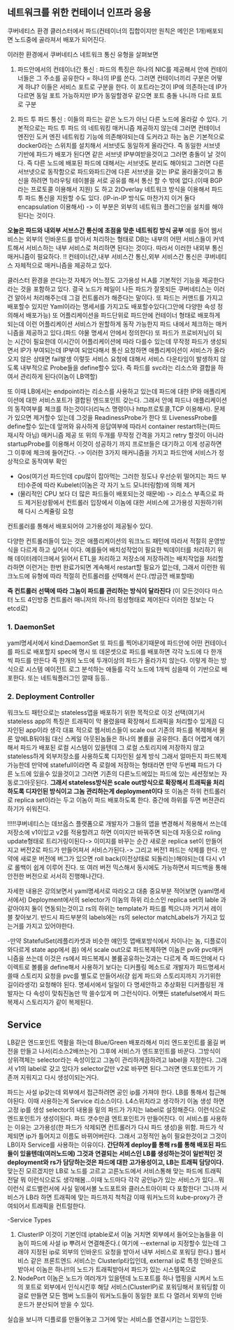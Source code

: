 ## 네트워크를 위한 컨테이너 인프라 응용

쿠버네티스 환경 클러스터에서 파드(컨테이너의 집합이지만 원칙은 메인은 1개)배포되면 노드중에 골라져서 배포가 되어진다.

이러한 환경에서 쿠버네티스 네트워크 통신 유형을 살펴보면
1. 파드안에서의 컨테이너간 통신 : 파드의 특징은 하나의 NIC를 제공해서 안에 컨테이너들은 그 주소를 공유한다 =  하나의 IP를 쓴다. 그러면 컨테이너끼리
구분은 어떻게 하냐? 이들은 서비스 포트로 구분을 한다. 이 포트라는것이 IP에 의존하는데 IP가 다르면 동일 포트 가능하지만 IP가 동일할경우 같으면 포트 충돌 나니까 다르 포트로 구분

2. 파드 투 파드 통신 : 이들의 파드는 같은 노드가 아닌 다른 노드에 올라갈 수 있다. 기본적으로는 파드 투 파드 의 네트워킹 매커니즘 제공하지 않는데 그러면 컨테이너 엔진인
도커 엔진 네트워킹 기능에 의존해야되는데 도커라고 하는 놈은 기본적으로 docker0라는 스위치를 설치해서 서브넷도 동일하게 올라간다. 즉 동일한 서브넷 기반에 파드가 배포가 된다면
같은 서브넷 IP부여받을것이고 그러면 충돌이 날 것이다. 즉 다른 노드에 배포된 파드에 대해서는 서브넷도 분리도 해야되고 그러면 다른 서브넷으로 동작함으로 파드와파드간에 다른 서브넷을
갖는 IP로 올라올것이고 통신을 하려면 
1)라우팅 테이블을 서로 공유를 해서 통신 할 수 밖에 없다.(이때 BGP라는 프로토콜 이용해서 지원) 도 하고
2)Overlay 네트워크 방식을 이용해서 파드 투 파드 통신을 지원할 수도 있다. (IP-in-IP 방식도 마찬가지 이거 둘다 encapsulation 이용해서)
-> 이 부분은 외부의 네트워크 플러그인을 설치를 해야된다는 것이다.

**오늘은 파드와 내외부 서브스간 통신에 초점을 맞춘 네트워킹 방식 공부**
예를 들어 웹서비스는 외부의 인바운드를 받아서 처리하는 형태로 DB는 내부의 어떤 서비스들이 커넥트해서 서비스하는 내부 서비스로 처리하면 된다는 것이다. 따라서
이러한 내외부 통신 매커니즘이 필요하다. !! 컨테이너간,내부 서비스간 통신,외부 서비스간 통신은 쿠버네티스 자체적으로 매커니즘을 제공하고 있다. 

클러스터 환경을 쓴다는것 자체가 어느정도 고가용성 H.A를 기본적인 기능을 제공한다라는 것을 포함하고 있다. 결국 노드가 페일이 나든 파드가 잘못되든 쿠버네티스는
이러건 알아서 처리해주는데 그걸 컨트롤러가 해준다는 말이다. 또 파드는 커맨드를 가지고 배포할수 있지만 Yaml이라는 명세서를 가지고도 배포할수있다(그안에 다양한 속성 정의해서
배포가능) 또 어플리케이션을 파드단위로 파드안에 컨테이너 형태로 배포하게 되는데 이런 어플리케이션 서비스가 원할하게 동작 가능한지 파드 내에서 체크하는 매커니즘을
제공하고 있다.(파드 야물 명세서 안에서 정의한다) 또 파드가 프로비저닝이 되는 시간이 필요한데 이시간이 어플리케이션에 따라 다를수 있는데 무작정 파드가 생성되면서 IP가 부여되는데
IP부여 되었다해서 통신 요청하면 애플리케이션이 서비스가 올라오지 않은 상태면 fail발생 이렇듯 서비스 요청에 대해서 서비스 다운타임이 발생하지 않도록 내부적으로 Probe들을 define할수
있다. 즉 파드를 svc라는 리소스와 결합을 하여서 관리하게 된다(이놈이 LB역할)

또 이때 LB에서는 endpoint라는 리소스를 사용하고 있는데 파드에 대한 IP와 애플리케이션에 대한 서비스포트가 결합된 엔드포인트 갖는다. 그래서 안에 파드나 애플리케이션의 동작여부를
체크를 하는것이다(리눅스 명령이나 http프로토콜,TCP 이용해서). 문제가 있으면 제거할수 있는데 그것을 ReadinessProbe가 한다 또 LivenessProbe를 define할수 있는데 앞꺼와 유사하게 응답여부에
따라서 container restart하는(파드 재시작 아님) 매커니즘 제공 또 위의 두개를 무작정 간격을 가지고 retry 할것이 아니라 startupProbe를 이용해서 이것이 성공하기 까지 프로브들은 대기하고 이게 성공하면
그 이후에 체크에 들어간다.
-> 이러한 3가지 매커니즘을 가지고 파드안에 서비스가 정상적으로 동작여부 확인

- Qos(여기선 파드인데 cpu많이 잡아먹는 그러한 정도나 우선순위 떨어지는 파드 부터)수준에 따라 Kubelet(이놈은 각 자기 노드 모니터링함)에 의해 제거 
- (물리적인 CPU 보다 더 많은 파드들이 배포되는것 때문에) -> 리소스 부족으로 파드 제거된상황에서 컨트롤러 입장에서 이놈에 대한 서비스에 고가용성 지원하기위해 다시 스케쥴링 요청   

컨트롤러를 통해서 배포되어야 고가용성이 제공될수 있다.

다양한 컨트롤러들이 있는 것은 애플리케이션의 워크노드 패턴에 따라서 적절히 운영방식을 다르게 하고 싶어서 이다. 예를들어 배치성작업이 필요한 빅데이터를 처리하기 위해 데이터레이크에서
읽어서  ETL을 처리하고 저장소에 저장하려는 배치작업을 처리할라하면 이런거는 한번 완료가되면 계속해서 restart할 필요가 없는데, 그래서 이런한 워크노드에 유형에 따라 적절히 컨트롤러를
선택해서 쓴다.(방금껀 배포할때)

**즉 컨트롤러 선택에 따라 그놈이 파드를 관리하는 방식이 달라진다** (이 모든것이다 마스터 노드 4인방중 컨트롤러 매니저의 하나의 펑셩형태로 제어된다 이러한 정보는 다 etcd로)
### 1. DaemonSet
yaml명세서에서 kind:DaemonSet 또 파드를 찍어내기때문에 파드안에 어떤 컨테이너를 파드로 배포할지 spec에 명시
또 데몬셋으로 파드를 배포하면 각각 노드에 다 한개씩 파드를 만든다 즉 한개의 노드에 두개이상의 파드가 올라가지 않는다.
이렇게 하는 방식으로 시스템 에이전트 로그 분석하는 애들를 각각 노드에 1개씩 심을때 이 기반으로 배포한다. 또는 네트웍플러그인 깔때 등등..

### 2. Deployment Controller
워크노드 패턴으로는 stateless앱을 배포하기 위한 목적으로 이것 선택(여기서 stateless app의 특징은 트래픽이 막 몰렸을때 확장해서 트래픽을 처리할수 있게끔 디자인된 app이라 생각 대표
적으로 웹서비스들이 scale out 기존의 파드를 복제해서 물론 앞에LB둬야됨 대신 스케일 아웃된놈들은 하나의 볼륨을 공유한다. 좀더 어렵게 얘기해서
파드가 배포된 로컬 시스템이 있을텐데 그 로컬 스토리지에 저장하지 않고 stateless하게 외부저장소를 사용하도록 디자인된 설계 방식 그래서 얼마든지 파드복제가능한데
만약에 statefull이라면 즉 로컬에 저장하는 형태라면 만약 두번쨰 파드가 다른 노드에 있을수 있을것이고 그러면 기존의 다른노드에있는 파드에 있는 세션정보는 자동로그아웃된다.
**그래서 stateless방식은 scale out방식으로 확장해서 트래픽을 처리하도록 디자인된 방식이고 그놈 관리하는게 deployment이다**
또 이놈은 하위 컨트롤러로 replica set이라는 두고 이놈이 파드 배포하도록 한다. 중간에 하위를 두면 버젼관리하기가 쉬워진다.

!!!!!쿠버네티스는 데브옵스 플랫폼으로 개발자가 그들의 앱을 변경해서 적용해서 쓰는데 저장소에 v1이있고 v2를 적용할려고 하면 이미지만 바꿔주면 되는데 자동으로 
roling update형태로 트리거링이된다-> 이미지를 바꾸는 순간 새로운 replica set이 만들어지고 버전2로 파드가 만들어져서 서비스가된다.-> 그리고 버전1 파드는 삭제를 한다.
만약에 새로운 버전에 버그가 있으면 roll back(이전상태로 되돌리는)해야되는데 다시 v1로 롤백이 쉽게 이루어 진다. 또 여러 버전 믹스해서 동시에도 가능하면서 피드백을 통해
안전한 버전으로 서서히 진행해나간다.

자세한 내용은 강의보면서 yaml명세서로 따라오고 대충 중요부분 적어보면
(yaml명세서에서) Deployment에서의 selector가 이놈의 하위 리소스인 replica set의 lable 과 같아야지 둘이 연동되는것이고
rs의 하위는 template가 파드를 찍으니까 거기서 레이블 찾아보기. 반드시 파드부분의 labels에는 rs의 selector matchLabels가 가지고 있는거를 가지고 있어야한다.

-만약 StatefulSet(레플리카셋과 비슷한 얘인듯 앱배포방식에서 차이나는 놈, 디플로이와다르게 state app에서 씀) 에서 scale out으로 파드복제하면 이놈은 pv와 pvc매커니즘을 쓰는데
이것은 rs에서 파드복제시 볼륨공유하는것과는 다르게 즉 파드안에서 다이렉트로 볼륨을 define해서 사용하기 보다는 디커플링 메소드로
개발자가 파드명세서 쓸때 스토리지 요청을 pvc를 별도로 만들어서(걍 쉽게 파드와 스토리지까지 가기위한 길이라생각) 요청해야 된다.
명세서에서 일일이 다 명세안하고 추상화된 디커플링된 개발자는 다 속성이 맞춰진놈만 딱 쓸수있게 머 그런식이다.
어쩃든 statefulset에서 파드 복제시 스토리지가 같이 복제된다.

## Service
LB같은 엔드포인트 역활을 하는데 Blue/Green 배포라해서 미리 엔드포인트를 옮길 버전을 만들고 나서(리소스2배쓰는거) 그후에 서비스가 엔드포인트를 바꾼다.
그방식이 상위객체는 selector라는 속성이있고 그놈이 관리하게끔하려고 label을 지정한다. 그래서 v1의 label로 갖고 있다가 selector값만 v2로 바꾸면 된다.그러면
엔드포인트가 기존꺼 지워지고 다시 생성이되는거다.

파드는 사설 ip갖는데 외부에서 접근하려면 공인 ip를 가져야 한다. LB를 통해서 접근해야된다. 이때 사용하는게 Service 리소스이다. L4스위치라고 생각하기
이놈 생성 하면 고정 ip를 생성 selector의 내용을 밑의 파드가 가지는 label로 설정해준다. 이런식으로 엔드포인트가 생성이된다. 파드 갯수만큼 엔트포인트가 만들어진다.
이 서비스를 사용하는 이유는 고가용성(한 파드가 삭제되면 컨트롤러가 다시 파드 생성)을 위함. 파드가 삭제되면 ip가 틀어지고 이름도 바뀌어버린다. 그래서 고정적인 놈이 필요한것이고
그것이 LB이자 Service를 사용하는 이유이다. **간단하게 deploy를 통해 rs를 통해 배포된 파드들이 있을텐데(여러노드에) 그것과 연결되는 서비스인 LB를 생성하는것이 일반적인 것
deployment와 rs가 담당하는것은 파드에 대한 고가용성이고, LB는 트래픽 담당이다.**
맞는진 모르겠지만 LB로 노드를 고르고 고른노드에서 서비스통해 맞는 파드에 트래픽 전달 뭐 이런식으로도 생각해봄...이때 노드마다 각각 공인ip가 있는 서비스가 있다...뭐 이런식
로드밸런서에 사실 밑에서볼 노드포트와 클러스트아이피 다 포함한다! 그니까 서비스가 LB라 하면 트래픽에 맞는 파드까지 척척감
이때 워커노드의 kube-proxy가 관여되어서 트래픽을 컨트럴한다.

-Service Types 
1. ClusterIP
이것이 기본인데 iptable로서 이놈 거치면 외부에서 들어오는놈들을 이놈이 파드에 사설 ip 뿌려서 연결해준다.( 여기에 --external ip 지정할수 있는데 그래야 지정된 ip로 외부의 인바운드 요청을 받아서 내부 서비스로 포워딩 한다.)
웹서비스 같은 프론트엔드 서비스는 ClusterIp타입인데, external ip로 특정 인바운드 받아서 이놈은 하나!!의 노드가 트래픽받아서 파드가 있는 시스템쪽으로 
2. NodePort
이놈은 노드가 여러개가 있을텐데 노드포트를 하나 맵핑을 시켜서 노드의 포트로 외부에서 인식시킨후 해당 서비스(ClusterIP)로 포워딩해서 포워딩함
이걸로 만들면 모든 멤버 노드들이 워커노드들이 동일한 포트 다 열려서 외부의 인바운드가 분산되어 받을 수 있다.

실습을 보니까 디플로를 만들어놓고 그거에 맞는 서비스를 연결시키는 느낌인듯.
